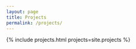 ```yaml
---
layout: page
title: Projects
permalink: /projects/
---
```


{% include projects.html projects=site.projects %}
